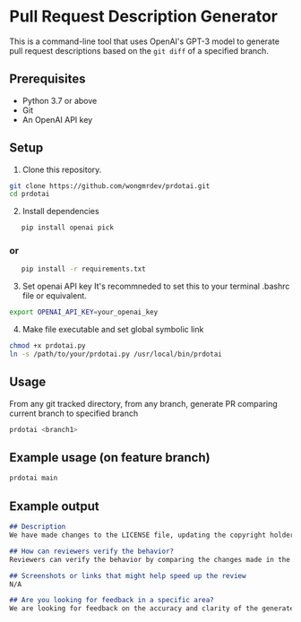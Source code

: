 # Pull Request Description Generator

This is a command-line tool that uses OpenAI's GPT-3 model to generate pull request descriptions based on the `git diff` of a specified branch.

## Prerequisites
- Python 3.7 or above
- Git
- An OpenAI API key

## Setup
1. Clone this repository.
```bash
git clone https://github.com/wongmrdev/prdotai.git
cd prdotai
```
2. Install dependencies
```bash
   pip install openai pick
```


### or

```bash
   pip install -r requirements.txt

```

3. Set openai API key
It's recommneded to set this to your terminal .bashrc file or equivalent. 
```bash
export OPENAI_API_KEY=your_openai_key
```

4. Make file executable and set global symbolic link

```bash
chmod +x prdotai.py
ln -s /path/to/your/prdotai.py /usr/local/bin/prdotai
```

## Usage

From any git tracked directory, from any branch, generate PR comparing current branch to specified branch
```bash
prdotai <branch1>
```

## Example usage (on feature branch)
```bash
prdotai main
```

## Example output

```markdown
## Description
We have made changes to the LICENSE file, updating the copyright holder's name from "M Wong" to "Matt Wong." We have also added a new README.md file that provides information about the project, its prerequisites, setup instructions, and usage examples. Additionally, we have added a new Python script called "prdotai.py" that generates pull request descriptions based on the git diff of a specified branch.

## How can reviewers verify the behavior?
Reviewers can verify the behavior by comparing the changes made in the LICENSE file and the addition of the README.md and prdotai.py files.

## Screenshots or links that might help speed up the review
N/A

## Are you looking for feedback in a specific area?
We are looking for feedback on the accuracy and clarity of the generated pull request descriptions.
```
